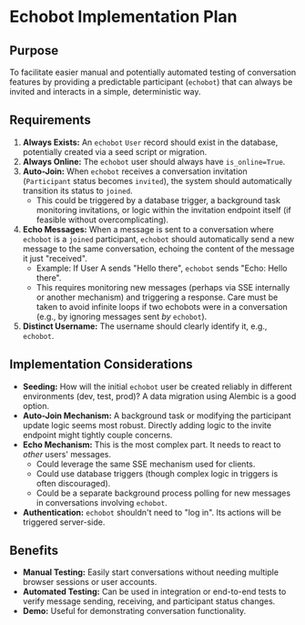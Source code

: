 # Echobot Implementation Plan

## Purpose

To facilitate easier manual and potentially automated testing of conversation features by providing a predictable participant (`echobot`) that can always be invited and interacts in a simple, deterministic way.

## Requirements

1.  **Always Exists:** An `echobot` `User` record should exist in the database, potentially created via a seed script or migration.
2.  **Always Online:** The `echobot` user should always have `is_online=True`.
3.  **Auto-Join:** When `echobot` receives a conversation invitation (`Participant` status becomes `invited`), the system should automatically transition its status to `joined`.
    - This could be triggered by a database trigger, a background task monitoring invitations, or logic within the invitation endpoint itself (if feasible without overcomplicating).
4.  **Echo Messages:** When a message is sent to a conversation where `echobot` is a `joined` participant, `echobot` should automatically send a new message to the same conversation, echoing the content of the message it just "received".
    - Example: If User A sends "Hello there", `echobot` sends "Echo: Hello there".
    - This requires monitoring new messages (perhaps via SSE internally or another mechanism) and triggering a response. Care must be taken to avoid infinite loops if two echobots were in a conversation (e.g., by ignoring messages sent _by_ `echobot`).
5.  **Distinct Username:** The username should clearly identify it, e.g., `echobot`.

## Implementation Considerations

- **Seeding:** How will the initial `echobot` user be created reliably in different environments (dev, test, prod)? A data migration using Alembic is a good option.
- **Auto-Join Mechanism:** A background task or modifying the participant update logic seems most robust. Directly adding logic to the invite endpoint might tightly couple concerns.
- **Echo Mechanism:** This is the most complex part. It needs to react to _other_ users' messages.
  - Could leverage the same SSE mechanism used for clients.
  - Could use database triggers (though complex logic in triggers is often discouraged).
  - Could be a separate background process polling for new messages in conversations involving `echobot`.
- **Authentication:** `echobot` shouldn't need to "log in". Its actions will be triggered server-side.

## Benefits

- **Manual Testing:** Easily start conversations without needing multiple browser sessions or user accounts.
- **Automated Testing:** Can be used in integration or end-to-end tests to verify message sending, receiving, and participant status changes.
- **Demo:** Useful for demonstrating conversation functionality.

